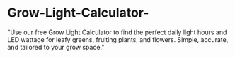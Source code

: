 # Grow-Light-Calculator-
"Use our free Grow Light Calculator to find the perfect daily light hours and LED wattage for leafy greens, fruiting plants, and flowers. Simple, accurate, and tailored to your grow space."
